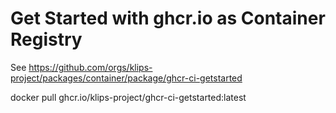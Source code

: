 # Get Started with ghcr.io as Container Registry

See https://github.com/orgs/klips-project/packages/container/package/ghcr-ci-getstarted 

docker pull ghcr.io/klips-project/ghcr-ci-getstarted:latest
